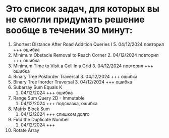 # Это список задач, для которых вы не смогли придумать решение вообще в течении 30 минут:

1. Shortest Distance After Road Addition Queries I
   5. 04/12/2024 повторил +++ ошибка
2. Minimum Obstacle Removal to Reach Corner
   2. 04/12/2024 повторил +++ ошибка
3. Minimum Time to Visit a Cell In a Grid 
   3. 04/12/2024 повторил +++ ошибка
4. Binary Tree Postorder Traversal
   3. 04/12/2024 +++ ошибка
5. Binary Tree Inorder Traversal
   3. 04/12/2024 +++ ошибка
6. Subarray Sum Equals K
   1. 04/12/2024 +++ ошибка
7. Range Sum Query 2D - Immutable
   1. 04/12/2024 +++ подсказка, ошибка
8. Matrix Block Sum
   1. 04/12/2024 +++ слишком долго
9. Find the Duplicate Number
   1. 04/12/2024 +++ 
10. Rotate Array

    